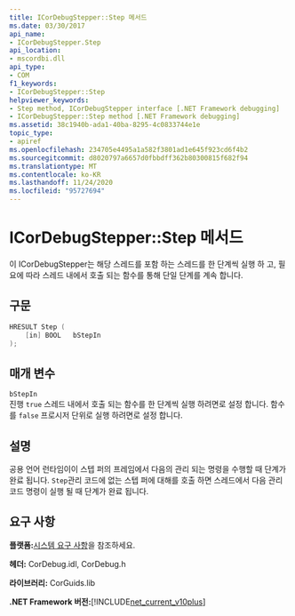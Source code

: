 ```yaml
---
title: ICorDebugStepper::Step 메서드
ms.date: 03/30/2017
api_name:
- ICorDebugStepper.Step
api_location:
- mscordbi.dll
api_type:
- COM
f1_keywords:
- ICorDebugStepper::Step
helpviewer_keywords:
- Step method, ICorDebugStepper interface [.NET Framework debugging]
- ICorDebugStepper::Step method [.NET Framework debugging]
ms.assetid: 38c1940b-ada1-40ba-8295-4c0833744e1e
topic_type:
- apiref
ms.openlocfilehash: 234705e4495a1a582f3801ad1e645f923cd6f4b2
ms.sourcegitcommit: d8020797a6657d0fbbdff362b80300815f682f94
ms.translationtype: MT
ms.contentlocale: ko-KR
ms.lasthandoff: 11/24/2020
ms.locfileid: "95727694"
---
```

# <a name="icordebugstepperstep-method"></a>ICorDebugStepper::Step 메서드

이 ICorDebugStepper는 해당 스레드를 포함 하는 스레드를 한 단계씩 실행 하 고, 필요에 따라 스레드 내에서 호출 되는 함수를 통해 단일 단계를 계속 합니다.  
  
## <a name="syntax"></a>구문  
  
```cpp  
HRESULT Step (  
    [in] BOOL   bStepIn  
);  
```  
  
## <a name="parameters"></a>매개 변수  

 `bStepIn`  
 진행 `true` 스레드 내에서 호출 되는 함수를 한 단계씩 실행 하려면로 설정 합니다. 함수를 `false` 프로시저 단위로 실행 하려면로 설정 합니다.  
  
## <a name="remarks"></a>설명  

 공용 언어 런타임이이 스텝 퍼의 프레임에서 다음의 관리 되는 명령을 수행할 때 단계가 완료 됩니다. `Step`관리 코드에 없는 스텝 퍼에 대해를 호출 하면 스레드에서 다음 관리 코드 명령이 실행 될 때 단계가 완료 됩니다.  
  
## <a name="requirements"></a>요구 사항  

 **플랫폼:**[시스템 요구 사항](../../get-started/system-requirements.md)을 참조하세요.  
  
 **헤더:** CorDebug.idl, CorDebug.h  
  
 **라이브러리:** CorGuids.lib  
  
 **.NET Framework 버전:**[!INCLUDE[net_current_v10plus](../../../../includes/net-current-v10plus-md.md)]
